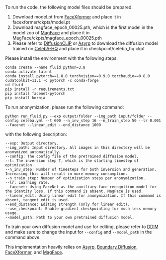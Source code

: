 To run the code, the following model files should be prepared.

1. Download model.pt from [FaceXformer](https://github.com/Kartik-3004/facexformer) and place it in facexformer/ckpts/model.pt
2. Download magface_epoch_00025.pth, which is the first model in the model zoo of [MagFace](https://github.com/IrvingMeng/MagFace?tab=readme-ov-file) and place it in MagFace/ckpts/magface_epoch_00025.pth
3. Please refer to [DiffusionCLIP](https://github.com/gwang-kim/DiffusionCLIP) or [Asyrp](https://github.com/kwonminki/Asyrp_official?tab=readme-ov-file) to download the diffusion model trained on [CelebA-HQ](https://arxiv.org/abs/1710.10196) and place it in checkpoint/celeba_hq.ckpt


Please install the environment with the following steps:
```
conda create --name fluid python=3.8
conda activate latent
conda install pytorch==1.8.0 torchvision==0.9.0 torchaudio==0.8.0 cudatoolkit=11.1 -c pytorch -c conda-forge
cd fluid
pip install -r requirements.txt
pip install facenet-pytorch
pip install kornia
```


To run anonymization, please run the following command:
```
python run_fluid.py --exp output/folder --img_path input/folder --config celeba.yml --t 600 --n_inv_step 16 --n_train_step 50 --lr 0.001 --facenet --linear_edit --end_distance 1000
```
with the following description:
```
--exp: Output directory.
--img_path: Input directory. All images in this directory will be anonymized automatically.
--config: The config file of the pretrained diffusion model.
--t: The inversion step T, which is the starting timestep of optimization.
--n_inv_step: Number of timesteps for both inversion and generation. Increasing this will result in more memory consumption.
--n_train_step: Number of optimization steps per anonymization.
--lr: Learning rate.
--facenet: Using FaceNet as the auxiliary face recognition model for the identity loss. If this command is absent, MagFace is used.
--linear_edit: Using linear edit for anonymization. If this command is absent, tangent edit is used.
--end_distance: Editing strength (only for linear edit).
--use_checkpoint: Enable gradient checkpointing for much less memory usage.
--model_path: Path to your own pretrained diffusion model.
```

To train your own diffusion model and use for editing, please refer to [DDIM](https://github.com/ermongroup/ddim) and make sure to change the input for `--config` and `--model_path` in the command above.



This implementation heavily relies on [Asyrp](https://github.com/kwonminki/Asyrp_official?tab=readme-ov-file), [Boundary Diffusion](https://github.com/L-YeZhu/BoundaryDiffusion), [FaceXformer](https://github.com/Kartik-3004/facexformer), and [MagFace](https://github.com/IrvingMeng/MagFace?tab=readme-ov-file).
